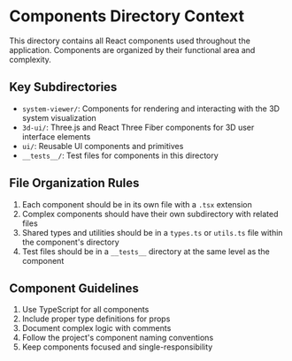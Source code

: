 # Components Directory Context

This directory contains all React components used throughout the application. Components are organized by their functional area and complexity.

## Key Subdirectories

- `system-viewer/`: Components for rendering and interacting with the 3D system visualization
- `3d-ui/`: Three.js and React Three Fiber components for 3D user interface elements
- `ui/`: Reusable UI components and primitives
- `__tests__/`: Test files for components in this directory

## File Organization Rules

1. Each component should be in its own file with a `.tsx` extension
2. Complex components should have their own subdirectory with related files
3. Shared types and utilities should be in a `types.ts` or `utils.ts` file within the component's directory
4. Test files should be in a `__tests__` directory at the same level as the component

## Component Guidelines

1. Use TypeScript for all components
2. Include proper type definitions for props
3. Document complex logic with comments
4. Follow the project's component naming conventions
5. Keep components focused and single-responsibility 